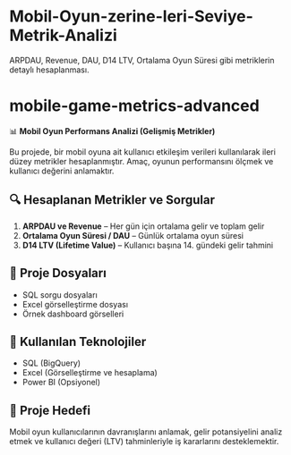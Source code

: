 # Mobil-Oyun-zerine-leri-Seviye-Metrik-Analizi
ARPDAU, Revenue, DAU, D14 LTV, Ortalama Oyun Süresi gibi metriklerin detaylı hesaplanması.
# mobile-game-metrics-advanced

📊 **Mobil Oyun Performans Analizi (Gelişmiş Metrikler)**

Bu projede, bir mobil oyuna ait kullanıcı etkileşim verileri kullanılarak ileri düzey metrikler hesaplanmıştır. Amaç, oyunun performansını ölçmek ve kullanıcı değerini anlamaktır.

## 🔍 Hesaplanan Metrikler ve Sorgular
1. **ARPDAU ve Revenue** – Her gün için ortalama gelir ve toplam gelir
2. **Ortalama Oyun Süresi / DAU** – Günlük ortalama oyun süresi
3. **D14 LTV (Lifetime Value)** – Kullanıcı başına 14. gündeki gelir tahmini

## 📁 Proje Dosyaları
- SQL sorgu dosyaları
- Excel görselleştirme dosyası
- Örnek dashboard görselleri

## 🧰 Kullanılan Teknolojiler
- SQL (BigQuery)
- Excel (Görselleştirme ve hesaplama)
- Power BI (Opsiyonel)

## 🎯 Proje Hedefi
Mobil oyun kullanıcılarının davranışlarını anlamak, gelir potansiyelini analiz etmek ve kullanıcı değeri (LTV) tahminleriyle iş kararlarını desteklemektir.
